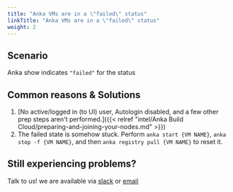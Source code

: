 ```yaml
---
title: "Anka VMs are in a \"failed\" status"
linkTitle: "Anka VMs are in a \"failed\" status"
weight: 2
---
```


## Scenario

Anka show indicates `"failed"` for the status

## Common reasons & Solutions

1. [No active/logged in (to UI) user, Autologin disabled, and a few other prep steps aren't performed.]({{< relref "intel/Anka Build Cloud/preparing-and-joining-your-nodes.md" >}})
2. The failed state is somehow stuck. Perform `anka start {VM NAME}`, `anka stop -f {VM NAME}`, and then `anka registry pull {VM NAME}` to reset it.
## Still experiencing problems?

Talk to us! we are available via [slack](https://slack.veertu.com/) or [email](mailto:support@veertu.com)

